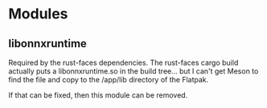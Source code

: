 # Modules

## libonnxruntime
Required by the rust-faces dependencies. The rust-faces cargo build
actually puts a libonnxruntime.so in the build tree... but I can't get
Meson to find the file and copy to the /app/lib directory of the Flatpak.

If that can be fixed, then this module can be removed.
